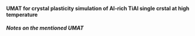 #### UMAT for crystal plasticity simulation of Al-rich TiAl single crstal at high temperature 

##### Notes on the mentioned UMAT
